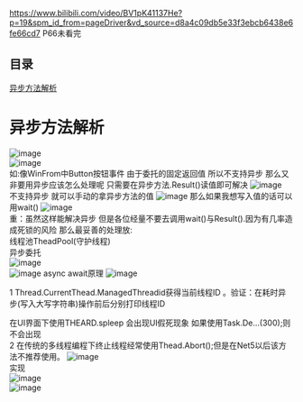 https://www.bilibili.com/video/BV1pK41137He?p=19&spm_id_from=pageDriver&vd_source=d8a4c09db5e33f3ebcb6438e6fe66cd7 P66未看完
## 目录 
 [异步方法解析](#异步方法解析) 
# 异步方法解析
![image](https://user-images.githubusercontent.com/46043439/205428691-615c2049-473c-4ee8-8f58-addd9d30b592.png)  
![image](https://user-images.githubusercontent.com/46043439/205429178-18e8bfc5-e6f2-4499-a813-25b21ad8171b.png)  
如:像WinFrom中Button按钮事件 由于委托的固定返回值 所以不支持异步 那么又非要用异步应该怎么处理呢 只需要在异步方法.Result()读值即可解决
![image](https://user-images.githubusercontent.com/46043439/205429345-c59af2ec-719e-4f2f-8184-5484340f8edf.png)  
不支持异步 就可以手动的拿异步方法的值
![image](https://user-images.githubusercontent.com/46043439/205429471-6df262f6-4dbf-46aa-988e-0a00f3f8fde1.png)
那么如果我想写入值的话可以用wait()
![image](https://user-images.githubusercontent.com/46043439/205429529-3c3a124c-113e-4979-b10d-f46a3ab40edd.png)  
重：虽然这样能解决异步 但是各位经量不要去调用wait()与Result().因为有几率造成死锁的风险  那么最妥善的处理放:  
线程池TheadPool(守护线程)  
异步委托  
![image](https://user-images.githubusercontent.com/46043439/205429803-0fadcc95-6f92-455f-b191-78a505be4c31.png)  
![image](https://user-images.githubusercontent.com/46043439/205429891-3f00eb59-7a9f-4f95-9039-13742f6950f3.png)
async await原理
![image](https://user-images.githubusercontent.com/46043439/205433777-27821b2a-57c0-4669-8450-20048269dd01.png)  

1 Thread.CurrentThead.ManagedThreadid获得当前线程ID 。验证：在耗时异步(写入大写字符串)操作前后分别打印线程ID  

在UI界面下使用THEARD.spleep 会出现UI假死现象 如果使用Task.De...(300);则不会出现  
2 在传统的多线程编程下终止线程经常使用Thead.Abort();但是在Net5以后该方法不推荐使用。
![image](https://user-images.githubusercontent.com/46043439/205472306-bf51e88a-aec9-483f-8e3b-1216f98cf657.png)  
实现  
![image](https://user-images.githubusercontent.com/46043439/205472325-f9f2b8b0-37ec-43e0-bd4b-a4bb6c9109e3.png)  
![image](https://user-images.githubusercontent.com/46043439/205472349-e67dda1e-c864-4ff0-bd41-7b4e59368e7d.png)  


